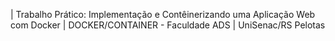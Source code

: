 | 
Trabalho Prático: Implementação e Contêinerizando uma Aplicação Web com Docker | DOCKER/CONTAINER - Faculdade ADS | UniSenac/RS Pelotas
